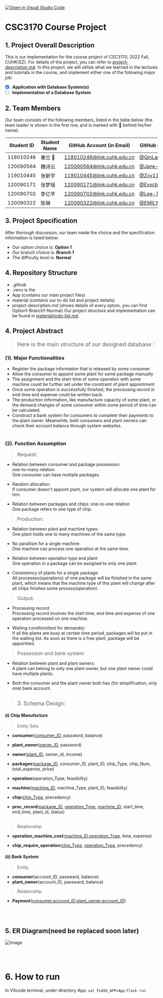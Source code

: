 [![Open in Visual Studio Code](https://classroom.github.com/assets/open-in-vscode-c66648af7eb3fe8bc4f294546bfd86ef473780cde1dea487d3c4ff354943c9ae.svg)](https://classroom.github.com/online_ide?assignment_repo_id=9422486&assignment_repo_type=AssignmentRepo)
# CSC3170 Course Project

## 1. Project Overall Description

This is our implementation for the course project of CSC3170, 2022 Fall, CUHK(SZ). For details of the project, you can refer to [project-description.md](project-description.md). In this project, we will utilize what we learned in the lectures and tutorials in the course, and implement either one of the following major job:

<!-- Please fill in "x" to replace the blank space between "[]" to tick the todo item; it's ticked on the first one by default. -->

- [x] **Application with Database System(s)**
- [ ] **Implementation of a Database System**

## 2. Team Members

Our team consists of the following members, listed in the table below (the team leader is shown in the first row, and is marked with 🚩 behind his/her name):

<!-- change the info below to be the real case -->

| Student ID | Student Name | GitHub Account (in Email) | GitHub username |
| ---------- | ------------ | ------------------------- |-----------------|
| 118010246  | 秦兰 🚩      | 118010246@link.cuhk.edu.cn|[@QinLan18](https://github.com/QinLan18)        |
| 120090564  | 魏诗云       | 120090564@link.cuhk.edu.cn| [@Jane-912](https://github.com/Jane-912)        |
| 119010445  | 张新宇       | 119010445@link.cuhk.edu.cn| [@Zxy119010445](https://github.com/Zxy119010445) |
| 120090171  | 张梦瑶       | 120090171@link.cuhk.edu.cn| [@Exxcbt](https://github.com/Zmysjwgj)       |
| 120090702  | 李亿芊       | 120090702@link.cuhk.edu.cn| [@Lee-7102](https://github.com/Lee-7102)       |
| 120090322  | 陈琳         | 120090322@link.cuhk.edu.cn| [@EMILYcodingVer](https://github.com/EMILYcodingVER)   |

## 3. Project Specification

<!-- You should remove the terms/sentence that is not necessary considering your option/branch/difficulty choice -->

After thorough discussion, our team made the choice and the specification information is listed below:

- Our option choice is: **Option 1**
- Our branch choice is: **Branch 1**
- The difficulty level is: **Normal**

## 4. Repository Structure

- .github
- .venv is the 
- App (contains our main project files)
- material (contains our to-do list and project details)
- project-description.md (shows details of every option, you can find Option1-Branch1-Normal)
Our project structure and implementation can be found in [material/todo-list.md](./material/todo-list.md).
## 4. Project Abstract
> <font size = 4>Here is the main structure of our designed database：</font>
### (1). Major Functionalities
- Register the package information that is 
released by some consumer
- Allow the consumer to appoint some plant for 
some package manually
- The assignment and the start-time of some 
operation with some machine could be further set 
under the constraint of plant appointment
- Once some operation is successfully finished, 
the processing record in end-time and expense 
could be written back.
- The production information, like manufacture 
capacity of some plant, or the demand changes of 
some consumer within some period of time can be 
calculated.
- Construct a bank system for consumers to complete their payments to the plant owner. Meanwhile, both consumers and plant owners can check their account balance through system websites.
<br></br>

### (2). Function Assumption
> <font size = 3.5>Request:</font>
- Relation between consumer and package possession:  
one-to-many relation  
One consumer can have multiple packages.

- Random allocation:  
If consumer doesn't appoint plant, our system will allocate one plant 
for him.

- Relation between packages and chips:
one-to-one relation  
One package refers to one type of chip. 

> <font size = 3.5>Production:</font> 
- Relation between plant and machine types:  
One plant holds one to many machines of the same type.

- No parallism for a single machine:  
One machine can process one operation at the same time.

- Relation between operation type and plant:  
One operation in a package can be assigned to only one plant.

- Consistency of plants for a single package:  
All processes(operations) of one package will be finished in the same plant, which means that the machine type of this plant will change after all chips finishes some process(operation).

> <font size = 3.5>Output:</font>
- Processing record:  
Processing record involves the start time, end time and expense of 
one operation processed on one machine.

- Waiting condition(test for demands):  
If all the plants are busy at certain time period, packages will be 
put in the waiting list. As soon as there is a free plant, package will be appointted.  

> <font size = 3.5>Possession and bank system:</font>
- Relation between plant and plant owners:  
A plant can belong to only one plant owner, but one plant owner could 
have multiple plants. 

- Both the consumer and the plant owner both has (for simplification, 
only one) bank account.
<br></br>

> <font size = 4>3. Schema Design:</font>
#### (i) Chip Manufacture
> Entity Sets

+ __consumer__(<u>consumer_ID</u>, password, balance)

+ __plant_owner__(<u>owner_ID</u>, password)

+ __owner__(<u>plant_ID</u>, owner_id, income)

+ __packages__(<u>package_ID</u>, consumer_ID, plant_ID, chip_Type, 
chip_Num, total_expense, price)

+ __operation__(operation_Type, feasibility)

+ __machine__(<u>machine_ID</u>, machine_Type, plant_ID, feasibility)

+ __chip__(<u>chip_Type</u>, precedency)

+ __proc_record__(<u>package_ID</u>, <u>operation_Type</u>, 
<u>machine_ID</u>, start_time, end_time, plant_id, status)
<br></br>


> Relationship

+ __operation_machine_cost__(<u>machine_ID</u>,<u>operation_Type</u>, time, expense)

+ __chip_require_operation__(<u>chip_Type</u>, <u>operation_Type</u>, precedency)


#### (ii) Bank System

> Entity

+ __consumer__(account_ID, passward, balance)
+ __plant_owner__(account_ID, passward, balance)

> Relationship

+ __Payment__(<u>consumer.account_ID</u>,<u>plant_owner.account_ID</u>)

<br></br>

## 5. ER Diagram(need be replaced soon later)
![image](https://user-images.githubusercontent.com/83419532/209425047-a1aea5ea-92dc-4076-82ae-605aaf9657d2.png)

<br></br>


# 6. How to run
In VScode terminal, under directory App:
`set FLASK_APP=App`
`flask run`


